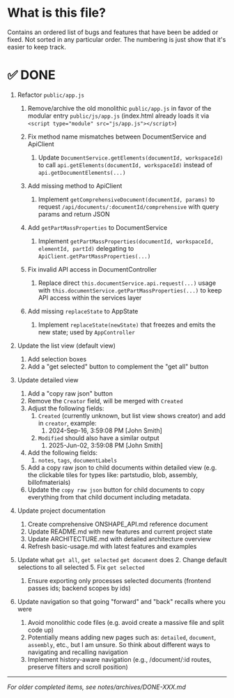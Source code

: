 # What is this file?

Contains an ordered list of bugs and features that have been be added or fixed.
Not sorted in any particular order.
The numbering is just show that it's easier to keep track.

# ✅ DONE

1. Refactor `public/app.js`
   1. Remove/archive the old monolithic `public/app.js` in favor of the modular entry `public/js/app.js` (index.html already loads it via `<script type="module" src="js/app.js"></script>`)

   2. Fix method name mismatches between DocumentService and ApiClient
      1. Update `DocumentService.getElements(documentId, workspaceId)` to call `api.getElements(documentId, workspaceId)` instead of `api.getDocumentElements(...)`

   3. Add missing method to ApiClient
      1. Implement `getComprehensiveDocument(documentId, params)` to request `/api/documents/:documentId/comprehensive` with query params and return JSON

   4. Add `getPartMassProperties` to DocumentService
      1. Implement `getPartMassProperties(documentId, workspaceId, elementId, partId)` delegating to `ApiClient.getPartMassProperties(...)`

   5. Fix invalid API access in DocumentController
      1. Replace direct `this.documentService.api.request(...)` usage with `this.documentService.getPartMassProperties(...)` to keep API access within the services layer

   6. Add missing `replaceState` to AppState
      1. Implement `replaceState(newState)` that freezes and emits the new state; used by `AppController`

1. Update the list view (default view)
   1. Add selection boxes
   2. Add a "get selected" button to complement the "get all" button
2. Update detailed view
   1. Add a "copy raw json" button
   2. Remove the `Creator` field, will be merged with `Created`
   3. Adjust the following fields:
      1. `Created` (currently unknown, but list view shows creator) and add in `creator`, example:
         1. 2024-Sep-16, 3:59:08 PM [John Smith]
      2. `Modified` should also have a similar output
         1. 2025-Jun-02, 3:59:08 PM [John Smith]
   4. Add the following fields:
      1. `notes`, `tags`, `documentLabels`
   5. Add a copy raw json to child documents within detailed view (e.g. the clickable tiles for types like: partstudio, blob, assembly, billofmaterials)
   6. Update the `copy raw json` button for child documents to copy everything from that child document including metadata.
3. Update project documentation
   1. Create comprehensive ONSHAPE_API.md reference document
   2. Update README.md with new features and current project state
   3. Update ARCHITECTURE.md with detailed architecture overview
   4. Refresh basic-usage.md with latest features and examples
4. Update what `get all`, `get selected` `get document` does
   2. Change default selections to all selected
   5. Fix `get selected`
      1. Ensure exporting only processes selected documents (frontend passes ids; backend scopes by ids)
5. Update navigation so that going "forward" and "back" recalls where you were
   1. Avoid monolithic code files (e.g. avoid create a massive file and split code up)
   2. Potentially means adding new pages such as: `detailed`, `document`, `assembly`, etc., but I am unsure. So think about different ways to navigating and recalling navigation
   3. Implement history-aware navigation (e.g., /document/:id routes, preserve filters and scroll position)

---

_For older completed items, see notes/archives/DONE-XXX.md_

